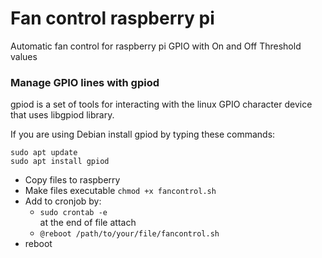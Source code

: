 # Fan control raspberry pi #

Automatic fan control for raspberry pi GPIO
with On and Off Threshold values

### Manage GPIO lines with gpiod ###
gpiod is a set of tools for interacting with the linux GPIO character device that uses libgpiod library.

If you are using Debian install gpiod by typing these commands:
```
sudo apt update
sudo apt install gpiod
```
* Copy files to raspberry
* Make files executable
 ``` chmod +x fancontrol.sh ```
* Add to cronjob by:
  * ```sudo crontab -e```  
  at the end of file attach
  * ```@reboot /path/to/your/file/fancontrol.sh```
*  reboot
